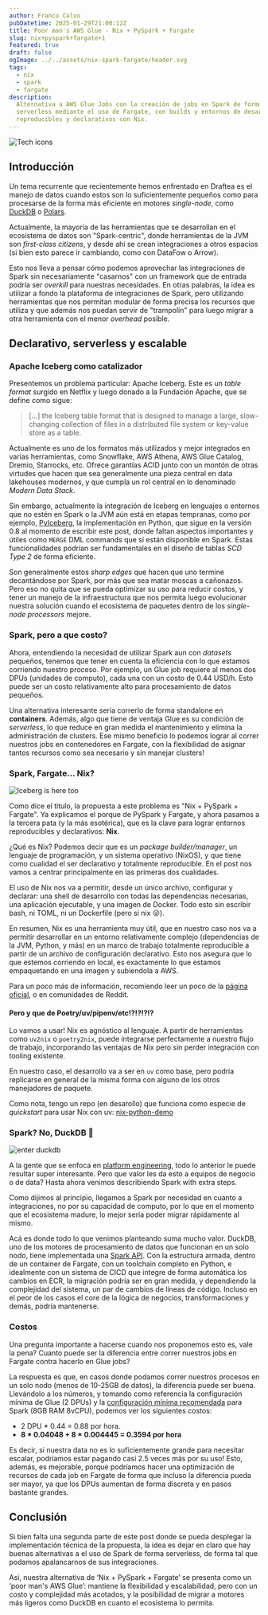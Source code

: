```yaml
---
author: Franco Calvo
pubDatetime: 2025-01-29T21:00:12Z
title: Poor man's AWS Glue - Nix + PySpark + Fargate
slug: nix+pyspark+fargate+1
featured: true
draft: false
ogImage: ../../assets/nix-spark-fargate/header.svg
tags:
  - nix
  - spark
  - fargate
description:
  Alternativa a AWS Glue Jobs con la creación de jobs en Spark de forma
  serverless mediante el uso de Fargate, con builds y entornos de desarrollo
  reproducibles y declarativos con Nix.
---
```


![Tech icons](../../assets/nix-spark-fargate/header-dark.svg)

## Introducción

Un tema recurrente que recientemente hemos enfrentado en Draftea es el manejo de
datos cuando estos son lo suficientemente pequeños como para procesarse de la
forma más eficiente en motores _single-node_, como [DuckDB](https://duckdb.org/)
o [Polars](https://pola.rs/).

Actualmente, la mayoría de las herramientas que se desarrollan en el ecosistema
de datos son "Spark-centric", donde herramientas de la JVM son _first-class
citizens_, y desde ahí se crean integraciones a otros espacios (si bien esto
parece ir cambiando, como con DataFow o Arrow).

Esto nos lleva a pensar cómo podemos aprovechar las integraciones de Spark sin
necesariamente "casarnos" con un framework que de entrada podría ser _overkill_
para nuestras necesidades. En otras palabras, la idea es utilizar a fondo la
plataforma de integraciones de Spark, pero utilizando herramientas que nos
permitan modular de forma precisa los recursos que utiliza y que además nos
puedan servir de "trampolín" para luego migrar a otra herramienta con el menor
_overhead_ posible.

## Declarativo, serverless y escalable

### Apache Iceberg como catalizador

Presentemos un problema particular: Apache Iceberg. Este es un _table format_
surgido en Netflix y luego donado a la Fundación Apache, que se define como
sigue:

> [...] the Iceberg table format that is designed to manage a large,
> slow-changing collection of files in a distributed file system or key-value
> store as a table.

Actualmente es uno de los formatos más utilizados y mejor integrados en varias
herramientas, como Snowflake, AWS Athena, AWS Glue Catalog, Dremio, Starrocks,
etc. Ofrece garantías ACID junto con un montón de otras virtudes que hacen que
sea generalmente una pieza central en data lakehouses modernos, y que cumpla un
rol central en lo denominado _Modern Data Stack_.

Sin embargo, actualmente la integración de Iceberg en lenguajes o entornos que
no estén en Spark o la JVM aún está en etapas tempranas, como por ejemplo,
[PyIceberg](https://github.com/apache/iceberg-python), la implementación en
Python, que sigue en la versión 0.8 al momento de escribir este post, donde
faltan aspectos importantes y útiles como `MERGE` DML commands que sí están
disponible en Spark. Estas funcionalidades podrían ser fundamentales en el
diseño de tablas _SCD Type 2_ de forma eficiente.

Son generalmente estos _sharp edges_ que hacen que uno termine decantándose por
Spark, por más que sea matar moscas a cañonazos. Pero eso no quita que se pueda
optimizar su uso para reducir costos, y tener un manejo de la infraestructura
que nos permita luego evolucionar nuestra solución cuando el ecosistema de
paquetes dentro de los _single-node processors_ mejore.

### Spark, pero a que costo?

Ahora, entendiendo la necesidad de utilizar Spark aun con _datasets_ pequeños,
tenemos que tener en cuenta la eficiencia con lo que estamos corriendo nuestro
proceso. Por ejemplo, un Glue job requiere al menos dos DPUs (unidades de
computo), cada una con un costo de 0.44 USD/h. Esto puede ser un costo
relativamente alto para procesamiento de datos pequeños.

Una alternativa interesante sería correrlo de forma standalone en
**containers**. Además, algo que tiene de ventaja Glue es su condición de
_serverless_, lo que reduce en gran medida el mantenimiento y elimina la
administración de clusters. Ese mismo beneficio lo podemos lograr al correr
nuestros jobs en contenedores en Fargate, con la flexibilidad de asignar tantos
recursos como sea necesario y sin manejar clusters!

### Spark, Fargate... Nix?

![Iceberg is here too](../../assets/nix-spark-fargate/iceberg.svg)

Como dice el titulo, la propuesta a este problema es "Nix + PySpark + Fargate".
Ya explicamos el porque de PySpark y Fargate, y ahora pasamos a la tercera pata
(y la más esotérica), que es la clave para lograr entornos reproducibles y
declarativos: **Nix**.

¿Qué es Nix? Podemos decir que es un _package builder/manager_, un lenguaje de
programación, y un sistema operativo (NixOS), y que tiene como cualidad el ser
declarativo y totalmente reproducible. En el post nos vamos a centrar
principalmente en las primeras dos cualidades.

El uso de Nix nos va a permitir, desde un único archivo, configurar y declarar:
una shell de desarrollo con todas las dependencias necesarias, una aplicación
ejecutable, y una imagen de Docker. Todo esto sin escribir bash, ni TOML, ni un
Dockerfile (pero si nix 😜).

En resumen, Nix es una herramienta muy útil, que en nuestro caso nos va a
permitir desarrollar en un entorno relativamente complejo (dependencias de la
JVM, Python, y más) en un marco de trabajo totalmente reproducible a partir de
un archivo de configuración declarativo. Esto nos asegura que lo que estemos
corriendo en local, es exactamente lo que estamos empaquetando en una imagen y
subiendola a AWS.

Para un poco más de información, recomiendo leer un poco de la
[página oficial](https://nixos.org/explore/), o en comunidades de Reddit.

#### Pero y que de Poetry/uv/pipenv/etc!?!?!?!?

Lo vamos a usar! Nix es agnóstico al lenguaje. A partir de herramientas como
`uv2nix` o `poetry2nix`, puede integrarse perfectamente a nuestro flujo de
trabajo, incorporando las ventajas de Nix pero sin perder integración con
tooling existente.

En nuestro caso, el desarrollo va a ser en `uv` como base, pero podría
replicarse en general de la misma forma con alguno de los otros manejadores de
paquete.

Como nota, tengo un repo (en desarollo) que funciona como especie de
_quickstart_ para usar Nix con uv:
[nix-python-demo](https://github.com/francocalvo/nix-python-demo/tree/main)

### Spark? No, DuckDB 🥷

![enter duckdb](../../assets/nix-spark-fargate/duckdb.svg)

A la gente que se enfoca en
[platform engineering](https://platformengineering.org/blog/what-is-platform-engineering),
todo lo anterior le puede resultar super interesante. Pero que valor les da esto
a equipos de negocio o de data? Hasta ahora venimos describiendo Spark with
extra steps.

Como dijimos al principio, llegamos a Spark por necesidad en cuanto a
integraciones, no por su capacidad de computo, por lo que en el momento que el
ecosistema madure, lo mejor sería poder migrar rápidamente al mismo.

Acá es donde todo lo que venimos planteando suma mucho valor. DuckDB, uno de los
motores de procesamiento de datos que funcionan en un solo nodo, tiene
implementada una [Spark API](https://duckdb.org/docs/api/python/spark_api.html).
Con la estructura armada, dentro de un container de Fargate, con un toolchain
completo en Python, e idealmente con un sistema de CICD que integre de forma
automática los cambios en ECR, la migración podría ser en gran medida, y
dependiendo la complejidad del sistema, un par de cambios de líneas de código.
Incluso en el peor de los casos el core de la lógica de negocios,
transformaciones y demás, podría mantenerse.

### Costos

Una pregunta importante a hacerse cuando nos proponemos esto es, vale la pena?
Cuanto puede ser la diferencia entre correr nuestros jobs en Fargate contra
hacerlo en Glue jobs?

La respuesta es que, en casos donde podamos correr nuestros procesos en un solo
nodo (menos de 10-25GB de datos), la diferencia puede ser buena. Llevándolo a
los números, y tomando como referencia la configuración mínima de Glue (2 DPUs)
y la
[configuración mínima recomendada](https://spark.apache.org/docs/latest/hardware-provisioning.html)
para Spark (8GB RAM 8vCPU), podemos ver los siguientes costos:

- 2 DPU \* 0.44 = 0.88 por hora.
- **8 \* 0.04048 + 8 \* 0.004445 = 0.3594 por hora**

Es decir, si nuestra data no es lo suficientemente grande para necesitar
escalar, podríamos estar pagando casi 2.5 veces más por su uso! Esto, además, es
mejorable, porque podríamos hacer una optimización de recursos de cada job en
Fargate de forma que incluso la diferencia pueda ser mayor, ya que los DPUs
aumentan de forma discreta y en pasos bastante grandes.

## Conclusión

Si bien falta una segunda parte de este post donde se pueda desplegar la
implementación técnica de la propuesta, la idea es dejar en claro que hay buenas
alternativas a el uso de Spark de forma serverless, de forma tal que podamos
apalancarnos de sus integraciones.

Así, nuestra alternativa de ‘Nix + PySpark + Fargate’ se presenta como un ‘poor
man's AWS Glue’: mantiene la flexibilidad y escalabilidad, pero con un costo y
complejidad más acotados, y la posibilidad de migrar a motores más ligeros como
DuckDB en cuanto el ecosistema lo permita.
